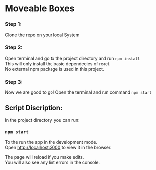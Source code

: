# Moveable Boxes
### Step 1: 
Clone the repo on your local System

### Step 2: 
Open terminal and go to the project directory and run `npm install` <br />
This will only install the basic dependecies of react.<br />
No external npm package is used in this project.<br />

### Step 3: 
Now we are good to go!
Open the terminal and run command ``npm start``


## Script Discription:
In the project directory, you can run:
### `npm start`

To the run the app in the development mode.<br />
Open [http://localhost:3000](http://localhost:3000) to view it in the browser.

The page will reload if you make edits.<br />
You will also see any lint errors in the console.
